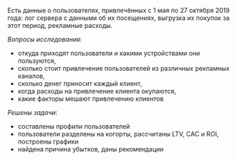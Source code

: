 Есть данные о пользователях, привлечённых с 1 мая по 27 октября 2019 года: лог сервера с данными об их посещениях, выгрузка их покупок за этот период, рекламные расходы.

_Вопросы исследования_:
- откуда приходят пользователи и какими устройствами они пользуются,  
- сколько стоит привлечение пользователей из различных рекламных каналов,  
- сколько денег приносит каждый клиент,  
- когда расходы на привлечение клиента окупаются,  
- какие факторы мешают привлечению клиентов  

_Решены задачи_:
- составлены профили пользователей
- пользователи разделены на когорты, рассчитаны LTV, CAC и ROI, построены графики
- найдена причина убытков, даны рекомендации

